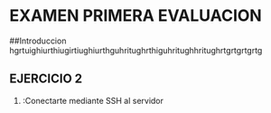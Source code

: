 # EXAMEN PRIMERA EVALUACION
##Introduccion
hgrtuighiurthiugirtiughiurthguhritughrthiguhritughhritughrtgrtgrtgrtg
## EJERCICIO 2
1. :Conectarte mediante SSH al servidor
